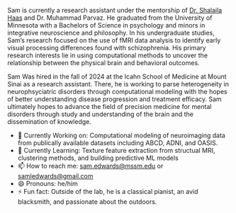 Sam is currently a research assistant under the mentorship of [Dr. Shalaila Haas](https://github.com/shalailahaas) and Dr. Muhammad Parvaz. He graduated from the University of Minnesota with a Bachelors of Science in psychology and minors in integrative neuroscience and philosophy. In his undergraduate studies, Sam’s research focused on the use of fMRI data analysis to identify early visual processing differences found with schizophrenia. His primary research interests lie in using computational methods to uncover the relationship between the physical brain and behavioral outcomes. 

Sam Was hired in the fall of 2024 at the Icahn School of Medicine at Mount Sinai as a research assistant. There, he is working to parse heterogeneity in neurophsyciatric disorders through computational modeling with the hopes of better understanding disease progression and treatment efficacy. Sam ultimately hopes to advance the field of precision medicine for mental disorders through study and understanding of the brain and the dissemination of knowledge. 


- 🔭 Currently Working on: Computational modeling of neuroimaging data from publically available datasets including ABCD, ADNI, and OASIS. 
- 🌱 Currently Learning: Texture feature extraction from structual MRI, clustering methods, and building predictive ML models
- 📫 How to reach me: sam.edwards@mssm.edu or samledwards@gmail.com
- 😄 Pronouns: he/him
- ⚡ Fun fact: Outside of the lab, he is a classical pianist, an avid blacksmith, and passionate about the outdoors.

